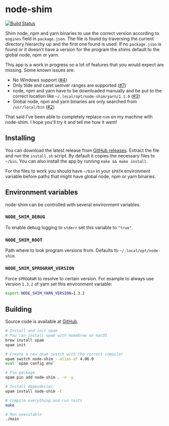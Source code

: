 # node-shim

[![Build Status](https://travis-ci.org/Hilzu/node-shim.svg?branch=master)](https://travis-ci.org/Hilzu/node-shim)

Shim node, npm and yarn binaries to use the correct version according to `engines` field in `package.json`. The file is found by traversing the current directory hierarchy up and the first one found is used. If no `package.json` is found or it doesn't have a version for the program the shims default to the global node, npm or yarn.

This app is a work in progress so a lot of features that you would expect are missing. Some known issues are:

- No Windows support ([#4](https://github.com/Hilzu/node-shim/issues/4))
- Only tilde and caret semver ranges are supported ([#7](https://github.com/Hilzu/node-shim/issues/7))
- node, npm and yarn have to be downloaded manually and be put to the correct location like `~/.local/opt/node-shim/yarn/1.1.0` ([#3](https://github.com/Hilzu/node-shim/issues/3))
- Global node, npm and yarn binaries are only searched from `/usr/local/bin` ([#2](https://github.com/Hilzu/node-shim/issues/2))

That said I've been able to completely replace `nvm` on my machine with node-shim. I hope you'll try it and tell me how it went!

## Installing

You can download the latest release from [GitHub releases](https://github.com/Hilzu/node-shim/releases). Extract the file and run the `install.sh` script. By default it copies the necessary files to `~/bin`. You can also install the app by running `make && make install`.

For the files to work you should have `~/bin` in your `$PATH` environment variable before paths that might have global node, npm or yarn binaries.

## Environment variables

node-shim can be controlled with several environment variables.

### `NODE_SHIM_DEBUG`

To enable debug logging to `stderr` set this variable to `"true"`.

### `NODE_SHIM_ROOT`

Path where to look program versions from. Defaults to `~/.local/opt/node-shim`.

### `NODE_SHIM_$PROGRAM_VERSION`

Force `$PROGRAM` to resolve to certain version. For example to always use version `1.3.2` of yarn set this environment variable:

```bash
export NODE_SHIM_YARN_VERSION=1.3.2
```

## Building

Source code is available at [GitHub](https://github.com/Hilzu/node-shim).

```bash
# Install and init opam
# You can install opam with Homebrew on macOS
brew install opam
opam init

# Create a new opam switch with the correct compiler
opam switch node-shim --alias-of 4.06.0
eval `opam config env`

# Pin package
opam pin add node-shim . -n -y

# Install dependecies
opam install node-shim -t

# Compile everything and run tests
make

# Run executable
./main
```

